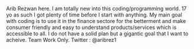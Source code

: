 Arib Rezwan here. I am totally new into this coding/programming world.
17 yo as such I got plenty of time before I start with anything. My main
goal with coding is to use it in the finance sectore for the betterment 
and make consumer friendly and easy to understand products/services which is 
accessible to all. I do not have a solid plan but a gigantic goal that I want
to acheive. Team Work Only.
Twitter : @aribrez1
